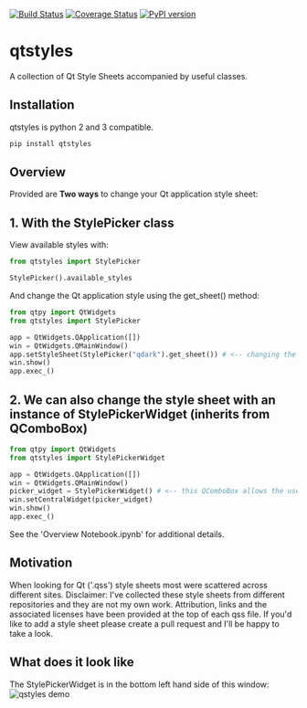 [![Build Status](https://travis-ci.org/simongarisch/qtstyles.svg?branch=master)](https://travis-ci.org/simongarisch/qtstyles)
[![Coverage Status](https://coveralls.io/repos/github/simongarisch/qtstyles/badge.svg?branch=master&service=github)](https://coveralls.io/github/simongarisch/qtstyles?branch=master)
[![PyPI version](https://badge.fury.io/py/qtstyles.png)](https://badge.fury.io/py/qtstyles)

# qtstyles
A collection of Qt Style Sheets accompanied by useful classes. 

## Installation
qtstyles is python 2 and 3 compatible.
```bash
pip install qtstyles
```

## Overview

Provided are **Two ways** to change your Qt application style sheet:

## 1. With the StylePicker class

View available styles with:
```python
from qtstyles import StylePicker

StylePicker().available_styles
```

And change the Qt application style using the get_sheet() method:
```python
from qtpy import QtWidgets
from qtstyles import StylePicker

app = QtWidgets.QApplication([])
win = QtWidgets.QMainWindow()
app.setStyleSheet(StylePicker("qdark").get_sheet()) # <-- changing the style here
win.show()
app.exec_()
```

## 2. We can also change the style sheet with an instance of StylePickerWidget (inherits from QComboBox)
```python
from qtpy import QtWidgets
from qtstyles import StylePickerWidget

app = QtWidgets.QApplication([])
win = QtWidgets.QMainWindow()
picker_widget = StylePickerWidget() # <-- this QComboBox allows the user to change style sheets
win.setCentralWidget(picker_widget)
win.show()
app.exec_()
```

See the 'Overview Notebook.ipynb' for additional details.

## Motivation
When looking for Qt ('.qss') style sheets most were scattered across different sites. 
Disclaimer: I've collected these style sheets from different repositories and they are not my own work.
Attribution, links and the associated licenses have been provided at the top of each qss file.
If you'd like to add a style sheet please create a pull request and I'll be happy to take a look.

## What does it look like
The StylePickerWidget is in the bottom left hand side of this window:
![qstyles demo](https://github.com/simongarisch/qtstyles/blob/master/demo.PNG?raw=true)
